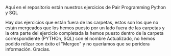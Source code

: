 Aquí en el repositorio están nuestros ejercicios de Pair Programming Python y SQL

Hay dos ejercicios que están fuera de las carpetas, estos son los que no están mergeados que los hemos puesto por un lado fuera de las carpetas y la otra parte del ejercicio completada la hemos puesto dentro de la carpeta correspondiente (PYTHOn, SQL) con el nombre Actualizado, no hemos podido relizar con éxito el "Mergeo" y no queríamos que se peridera información. Gracias.
